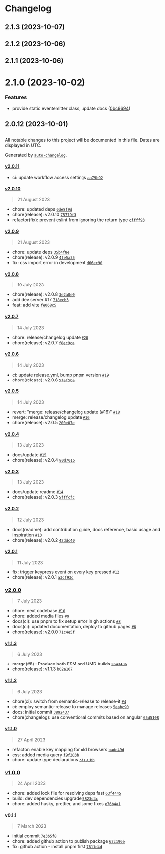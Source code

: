 # Changelog

## 2.1.3 (2023-10-07)

## 2.1.2 (2023-10-06)

## 2.1.1 (2023-10-06)

# 2.1.0 (2023-10-02)


### Features

* provide static eventemitter class, update docs ([0bc9694](https://github.com/henryhale/xterminal/commit/0bc9694710cb22969fa6b968913cc60beab891de))

## 2.0.12 (2023-10-01)

##

All notable changes to this project will be documented in this file. Dates are displayed in UTC.

Generated by [`auto-changelog`](https://github.com/CookPete/auto-changelog).

#### [v2.0.11](https://github.com/henryhale/xterminal/compare/v2.0.10...v2.0.11)

- ci: update workflow access settings [`aa79b92`](https://github.com/henryhale/xterminal/commit/aa79b9229be937b7edc1f7648180812ef1278dc9)

#### [v2.0.10](https://github.com/henryhale/xterminal/compare/v2.0.9...v2.0.10)

> 21 August 2023

- chore: updated deps [`6de8f9d`](https://github.com/henryhale/xterminal/commit/6de8f9d9eb0339185682f56093f46c5611f633c2)
- chore(release): v2.0.10 [`75779f3`](https://github.com/henryhale/xterminal/commit/75779f31c5e0fe4317d896c2369cb82d634d8f67)
- refactor(fix): prevent eslint from ignoring the return type [`cffff93`](https://github.com/henryhale/xterminal/commit/cffff93c211b6344552d7dddc8dd4b189e8339b6)

#### [v2.0.9](https://github.com/henryhale/xterminal/compare/v2.0.8...v2.0.9)

> 21 August 2023

- chore: update deps [`35b4f8e`](https://github.com/henryhale/xterminal/commit/35b4f8e695f2469b15348791772951a24ab565b0)
- chore(release): v2.0.9 [`4fe5a35`](https://github.com/henryhale/xterminal/commit/4fe5a350c880905e854474e719e8f4f977395876)
- fix: css import error in development [`d66ec90`](https://github.com/henryhale/xterminal/commit/d66ec9008d621207ee42bdd7d4839e8577348821)

#### [v2.0.8](https://github.com/henryhale/xterminal/compare/v2.0.7...v2.0.8)

> 19 July 2023

- chore(release): v2.0.8 [`3e2a0e0`](https://github.com/henryhale/xterminal/commit/3e2a0e053313ca23ebddfa4a77e06b9622b21900)
- add dev server #17 [`718ecb3`](https://github.com/henryhale/xterminal/commit/718ecb394ef67a645e7970ee1f8e4bb6311fb143)
- feat: add vite [`fe068c5`](https://github.com/henryhale/xterminal/commit/fe068c5f9daac12658b6225f82f0b0e562c9cd74)

#### [v2.0.7](https://github.com/henryhale/xterminal/compare/v2.0.6...v2.0.7)

> 14 July 2023

- chore: release/changelog update [`#20`](https://github.com/henryhale/xterminal/pull/20)
- chore(release): v2.0.7 [`f8ec9ca`](https://github.com/henryhale/xterminal/commit/f8ec9ca4bb47bbc2cf6051c7c2ee5a91fc7b554b)

#### [v2.0.6](https://github.com/henryhale/xterminal/compare/v2.0.5...v2.0.6)

> 14 July 2023

- ci: update release.yml, bump pnpm version [`#19`](https://github.com/henryhale/xterminal/pull/19)
- chore(release): v2.0.6 [`5fef58a`](https://github.com/henryhale/xterminal/commit/5fef58a8d349bab4570a4dd8cf400d905329215d)

#### [v2.0.5](https://github.com/henryhale/xterminal/compare/v2.0.4...v2.0.5)

> 14 July 2023

- revert: "merge: release/changelog update (#16)" [`#18`](https://github.com/henryhale/xterminal/pull/18)
- merge: release/changelog update [`#16`](https://github.com/henryhale/xterminal/pull/16)
- chore(release): v2.0.5 [`200e07e`](https://github.com/henryhale/xterminal/commit/200e07e41630f886ad8770c8b36a4e5d7b16d6fd)

#### [v2.0.4](https://github.com/henryhale/xterminal/compare/v2.0.3...v2.0.4)

> 13 July 2023

- docs/update [`#15`](https://github.com/henryhale/xterminal/pull/15)
- chore(release): v2.0.4 [`80d7015`](https://github.com/henryhale/xterminal/commit/80d7015427e1f3945275ecb3517d6896e9901b9f)

#### [v2.0.3](https://github.com/henryhale/xterminal/compare/v2.0.2...v2.0.3)

> 13 July 2023

- docs/update readme [`#14`](https://github.com/henryhale/xterminal/pull/14)
- chore(release): v2.0.3 [`5fffcfc`](https://github.com/henryhale/xterminal/commit/5fffcfca5880a60f05c74d567945ed315f882502)

#### [v2.0.2](https://github.com/henryhale/xterminal/compare/v2.0.1...v2.0.2)

> 12 July 2023

- docs(readme): add contribution guide, docs reference, basic usage and inspiration [`#13`](https://github.com/henryhale/xterminal/pull/13)
- chore(release): v2.0.2 [`42ddc40`](https://github.com/henryhale/xterminal/commit/42ddc40897185d80e325fb9ed82cd640eda88d2b)

#### [v2.0.1](https://github.com/henryhale/xterminal/compare/v2.0.0...v2.0.1)

> 11 July 2023

- fix: trigger keypress event on every key pressed [`#12`](https://github.com/henryhale/xterminal/pull/12)
- chore(release): v2.0.1 [`a3cf93d`](https://github.com/henryhale/xterminal/commit/a3cf93d3474c5b97933872fab32e9d38790cc323)

### [v2.0.0](https://github.com/henryhale/xterminal/compare/v1.1.3...v2.0.0)

> 7 July 2023

- chore: next codebase  [`#10`](https://github.com/henryhale/xterminal/pull/10)
- chore: added media files [`#9`](https://github.com/henryhale/xterminal/pull/9)
- docs(ci): use pnpm to fix setup error in gh actions [`#8`](https://github.com/henryhale/xterminal/pull/8)
- docs(ci): updated documentation, deploy to github pages [`#6`](https://github.com/henryhale/xterminal/pull/6)
- chore(release): v2.0.0 [`71c4e5f`](https://github.com/henryhale/xterminal/commit/71c4e5fcd4b7a2e123a53992d1528759f32357f1)

#### [v1.1.3](https://github.com/henryhale/xterminal/compare/v1.1.2...v1.1.3)

> 6 July 2023

- merge(#5) : Produce both ESM and UMD builds [`2643436`](https://github.com/henryhale/xterminal/commit/2643436115a35fc01682f303fd08d705ceb89141)
- chore(release): v1.1.3 [`b02a107`](https://github.com/henryhale/xterminal/commit/b02a107363d0416ef77db6683a75a01f0ecffdb4)

#### [v1.1.2](https://github.com/henryhale/xterminal/compare/v1.1.0...v1.1.2)

> 6 July 2023

- chore(ci): switch from semantic-release to release-it [`#4`](https://github.com/henryhale/xterminal/pull/4)
- ci: employ semantic-release to manage releases [`5eabc90`](https://github.com/henryhale/xterminal/commit/5eabc90d523d3d5c7da3a17777d7807de656cc38)
- docs: initial commit [`3892437`](https://github.com/henryhale/xterminal/commit/3892437eccee70e1b1e29c4fddd50a93aa17ae5c)
- chore(changelog): use conventional commits based on angular [`65d5108`](https://github.com/henryhale/xterminal/commit/65d51083ab7d77c3af2c058cc948e6f82e726a0d)

#### [v1.1.0](https://github.com/henryhale/xterminal/compare/v1.0.0...v1.1.0)

> 27 April 2023

- refactor: enable key mapping for old browsers [`bade49d`](https://github.com/henryhale/xterminal/commit/bade49d0a524ca8815b71f594af16198c811e16a)
- css: added media query [`f9f203b`](https://github.com/henryhale/xterminal/commit/f9f203b2921ef5bc4011c586a565f87a5049631c)
- chore: update type declarations [`3d191bb`](https://github.com/henryhale/xterminal/commit/3d191bbd3353ba4d77dffec9041f6ae18e482c61)

### [v1.0.0](https://github.com/henryhale/xterminal/compare/v0.1.1...v1.0.0)

> 24 April 2023

- chore: added lock file for resolving deps fast [`63f4445`](https://github.com/henryhale/xterminal/commit/63f44455c471268fb9f1eeac18c443ddb9d85531)
- build: dev dependencies upgrade [`5823d4c`](https://github.com/henryhale/xterminal/commit/5823d4cefb0147b35b457f0a744303d267d8703b)
- chore: added husky, prettier, and some fixes [`e76b4a1`](https://github.com/henryhale/xterminal/commit/e76b4a17f4e1a0e340bad649358cb7692bc8fc85)

#### v0.1.1

> 7 March 2023

- initial commit [`7e3b5f8`](https://github.com/henryhale/xterminal/commit/7e3b5f8cd30809a106c6b3acf24b594652bb0a16)
- chore: added github action to publish package [`62c196e`](https://github.com/henryhale/xterminal/commit/62c196efc3bdb7369d207b9bee6b7ca9fab4095a)
- fix: github action - install pnpm first [`7611d4d`](https://github.com/henryhale/xterminal/commit/7611d4de02f3fdc70f2cb2443ea3dd64ae6382c3)